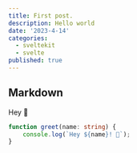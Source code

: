 ```yaml
---
title: First post.
description: Hello world
date: '2023-4-14'
categories:
  - sveltekit
  - svelte
published: true
---
```


## Markdown

Hey 👋

```ts
function greet(name: string) {
	console.log(`Hey ${name}! 👋`);
}
```
